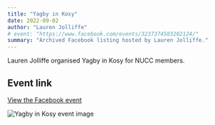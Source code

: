 ```yaml
---
title: "Yagby in Kosy"
date: 2022-09-02
author: "Lauren Jolliffe"
# event: "https://www.facebook.com/events/3237374583202124/"
summary: "Archived Facebook listing hosted by Lauren Jolliffe."
---
```

Lauren Jolliffe organised Yagby in Kosy for NUCC members.

## Event link

[View the Facebook event](https://www.facebook.com/events/3237374583202124/)

![Yagby in Kosy event image](/trip/event-images/20220902_yagby_in_kosy.jpg)
